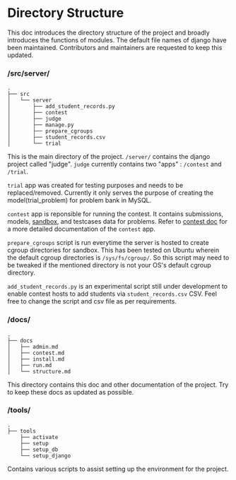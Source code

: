 # Directory Structure

This doc introduces the directory structure of the project and broadly introduces the functions of modules. The default file names of django have been maintained. Contributors and maintainers are requested to keep this updated.

### /src/server/
```
.
├── src
│   └── server
│       ├── add_student_records.py
│       ├── contest
│       ├── judge
│       ├── manage.py
│       ├── prepare_cgroups
│       ├── student_records.csv
│       └── trial
```
This is the main directory of the project. `/server/` contains the django project called "judge". `judge` currently contains two "apps" : `/contest` and `/trial`.

`trial` app was created  for testing purposes and needs to be replaced/removed. Currently it only serves the purpose of creating the model(trial_problem) for problem bank in MySQL.

`contest` app is reponsible for running the contest. It contains submissions, models, [sandbox](https://github.com/ajay0/sandbox), and testcases data for problems. Refer to [contest doc](contest) for a more detailed documentation of the `contest` app.

`prepare_cgroups` script is run everytime the server is hosted to create cgroup directories for sandbox. This has been tested on Ubuntu wherein the default cgroup directories is `/sys/fs/cgroup/`. So this script may need to be tweaked if the mentioned directory is not your OS's default cgroup directory.

`add_student_records.py` is an experimental script still under development to enable contest hosts to add students via `student_records.csv` CSV. Feel free to change the script and csv file as per requirements.


### /docs/
```
.
├── docs
│   ├── admin.md
│   ├── contest.md
│   ├── install.md
│   ├── run.md
│   └── structure.md
```
This directory contains this doc and other documentation of the project. Try to keep these docs as updated as possible.

### /tools/
```
.
├── tools
    ├── activate
    ├── setup
    ├── setup_db
    └── setup_django
```
Contains various scripts to assist setting up the environment for the project.
